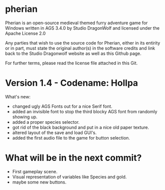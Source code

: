# pherian

Pherian is an open-source medieval themed furry adventure game for Windows written in AGS 3.4.0 by Studio DragonWolf and licensed under the Apache License 2.0

Any parties that wish to use the source code for Pherian, either in its entirity or in part, must state the original author(s) in the software credits and link back to the Studio Dragonwolf website as well as this Github page.

For further terms, please read the license file attached in this Git.

# Version 1.4 - Codename: Hollpa
What's new:
- changed ugly AGS Fonts out for a nice Serif font.
- added an invisible font to stop the third blocky AGS font from randomly showing up.
- added a proper species selector.
- got rid of the black background and put in a nice old paper texture.
- altered layout of the save and load GUI's.
- added the first audio file to the game for button selection.

# What will be in the next commit?
- First gameplay scene.
- Visual representation of variables like Species and gold.
- maybe some new buttons.

